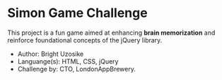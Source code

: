 # Simon Game Challenge

This project is a fun game aimed at enhancing **brain memorization** and reinforce foundational concepts of the jQuery library.

- Author: Bright Uzosike
- Languange(s): HTML, CSS, jQuery
- Challenge by: CTO, LondonAppBrewery.